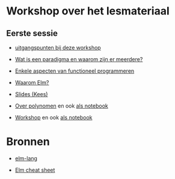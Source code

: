 # Workshop over het lesmateriaal

## Eerste sessie

+ [uitgangspunten bij deze workshop](uitgangspunten)

+ [Wat is een paradigma en waarom zijn er meerdere?](paradigma)

+ [Enkele aspecten van functioneel programmeren](funcprog)

+ [Waarom Elm?](waaromelm)

+ [Slides (Kees)](nascholing-programming-paradigms.pdf)

+ [Over polynomen](Polynoom-workshop.pdf)
en ook [als notebook](Polynoom-workshop.ipynb)

+ [Workshop](Workshop10juni2020.pdf)
en ook [als notebook](Workshop10juni2020.ipynb)

# Bronnen

+ [elm-lang](https://elm-lang.org)

+ [Elm cheat sheet](https://github.com/ianunay/elm-cheat-sheet/blob/master/README.md)
